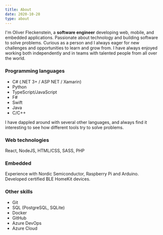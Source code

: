 ```yaml
---
title: About
date: 2020-10-28
type: about
---
```


I'm Oliver Fleckenstein, a **software engineer** developing web, mobile, and embedded applications.
Passionate about technology and building software to solve problems.
Curious as a person and I always eager for new challenges and opportunities to learn and grow from.
I have always enjoyed working both independently and in teams with talented people from all over the world.

### Programming languages

- C# (.NET 3+ / ASP NET / Xamarin)
- Python
- TypeScript/JavaScript
- F#
- Swift
- Java
- C/C++

I have dappled around with several other languages, and always find it interesting to see how different tools try to solve problems.

### Web technologies

React, NodeJS, HTML/CSS, SASS, PHP

### Embedded

Experience with Nordic Semiconductor, Raspberry Pi and Arduino.
Developed certified BLE HomeKit devices.

### Other skills

- Git
- SQL (PostgreSQL, SQLite)
- Docker
- GitHub
- Azure DevOps
- Azure Cloud

